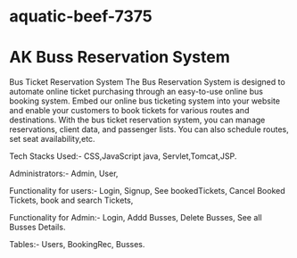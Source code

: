 # aquatic-beef-7375
# AK Buss Reservation System
Bus Ticket Reservation System
The Bus Reservation System is designed to automate online ticket purchasing through an easy-to-use online bus booking system. Embed our online bus ticketing system into your website and enable your customers to book tickets for various routes and destinations. With the bus ticket reservation system, you can manage reservations, client data, and passenger lists. You can also schedule routes, set seat availability,etc.

Tech Stacks Used:-
CSS,JavaScript
java,
Servlet,Tomcat,JSP.

Administrators:-
Admin,
User,

Functionality for users:-
Login,
Signup,
See bookedTickets,
Cancel Booked Tickets,
book and search Tickets,

Functionality for Admin:-
Login,
Addd Busses,
Delete Busses,
See all Busses Details.


Tables:-
Users,
BookingRec,
Busses.

